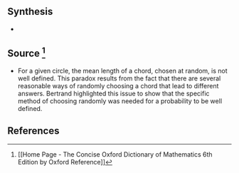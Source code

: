 ## Synthesis
- 
## Source [^1]
- For a given circle, the mean length of a chord, chosen at random, is not well defined. This paradox results from the fact that there are several reasonable ways of randomly choosing a chord that lead to different answers. Bertrand highlighted this issue to show that the specific method of choosing randomly was needed for a probability to be well defined.
## References

[^1]: [[Home Page - The Concise Oxford Dictionary of Mathematics 6th Edition by Oxford Reference]]